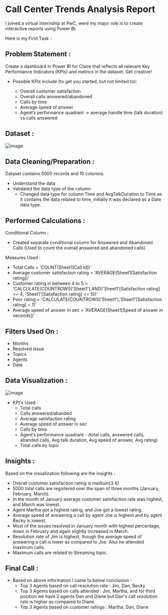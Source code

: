 # Call Center Trends Analysis Report
I joined a virtual internship at PwC, were my major role is to create interactive reports using Power BI.

Here is my First Task -


## Problem Statement :
Create a dashboard in Power BI for Claire that reflects all relevant Key Performance Indicators (KPIs) and metrics in the dataset. Get creative! 

- Possible KPIs include (to get you started, but not limited to):

  - Overall customer satisfaction
  - Overall calls answered/abandoned
  - Calls by time
  - Average speed of answer
  - Agent’s performance quadrant -> average handle time (talk duration) vs calls answered

## Dataset :

  ![image](https://github.com/Tanvi-19/Data-Visualization/assets/84302681/8c85de19-3d75-48bf-8057-fd7216b1b1dc)

## Data Cleaning/Preparation :
Dataset contains 5000 records and 10 columns.

- Understand the data
- Validated the data type of the column
    - Changed data type for column Time and AvgTalkDuration to Time as it contains the data related to time, initially it was declared as a Date data type.
 
## Performed Calculations :
Conditional Column :

- Created separate conditional column for Answered and Abandoned Calls (Used to count the overall answered and abandoned calls).

Measures Used :

- Total Calls = 'COUNT(Sheet1[Call Id])'
- Average customer satisfaction rating = 'AVERAGE(Sheet1[Satisfaction rating])'
- Customer rating in between 4 to 5 = 'CALCULATE(COUNTROWS('Sheet1'),AND('Sheet1'[Satisfaction rating] >= 4, 'Sheet1'[Satisfaction rating] <= 5))'
- Poor rating = 'CALCULATE(COUNTROWS('Sheet1'),'Sheet1'[Satisfaction rating] = 1)'
- Average speed of answer in sec = 'AVERAGE(Sheet1[Speed of answer in seconds])'

## Filters Used On :

- Months
- Resolved Issue
- Topics
- Agents
- Date

## Data Visualization :
![image](https://github.com/Tanvi-19/Data-Visualization/assets/84302681/2c64cdff-4224-4c15-8ce5-4d85758f706d)

- KPI's Used :
    - Total calls
    - Calls answered/abanded
    - Average satisfaction rating
    - Average speed of answer in sec
    - Calls by time
    - Agent’s performance quadrant - (total calls, answered calls, abanded calls, Avg talk duration, Avg speed of answer, Avg rating)
    - Total calls by topic

## Insights :
Based on the visualization following are the insights :

- Overall customer satisfaction rating is medium(3.4).
- 5000 total calls are registered over the span of three months (January, February, March).
- In the month of January average customer satisfaction rate was highest, and March was lowest.
- Agent Martha got a highest rating, and Joe got a lowest rating.
- Average speed of answering a call by agent Joe is highest and by agent Becky is lowest.
- Most of the issues resolved in January month with highest percentage, down in February and again slightly increased in March.
- Resolution rate of Jim is highest, though the average speed of answering a call is lower as compared to Joe. Also he attended maximum calls.
- Maximum calls are related to Streaming topic.

## Final Call :
- Based on above information I came to below conclusion :
    - Top 3 Agents based on call resolution rate : Jim, Dan, Becky
    - Top 3 Agents based on calls attended : Jim, Martha, and for third position we have 2 agents Dan and Diane but Dan's call resolution rate is higher as compared to Diane
    - Top 3 Agents based on customer ratings : Martha, Dan, Diane
